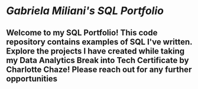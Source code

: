 # *Gabriela Miliani's SQL Portfolio*

## Welcome to my SQL Portfolio! This code repository contains examples of SQL I've written. Explore the projects I have created while taking my Data Analytics Break into Tech Certificate by Charlotte Chaze! Please reach out for any further opportunities
